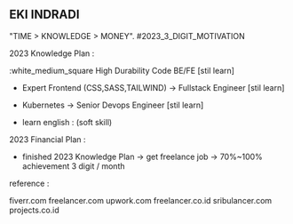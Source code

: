 ## EKI INDRADI

"TIME > KNOWLEDGE > MONEY". #2023_3_DIGIT_MOTIVATION

2023 Knowledge Plan :

:white_medium_square High Durability Code BE/FE [stil learn]

- Expert Frontend (CSS,SASS,TAILWIND) -> Fullstack Engineer [stil learn]
 
- Kubernetes -> Senior Devops Engineer [stil learn]

- learn english : (soft skill)


2023 Financial Plan :

- finished 2023 Knowledge Plan  -> get freelance job -> 70%~100% achievement 3 digit / month





reference : 

fiverr.com
freelancer.com
upwork.com
freelancer.co.id
sribulancer.com
projects.co.id
